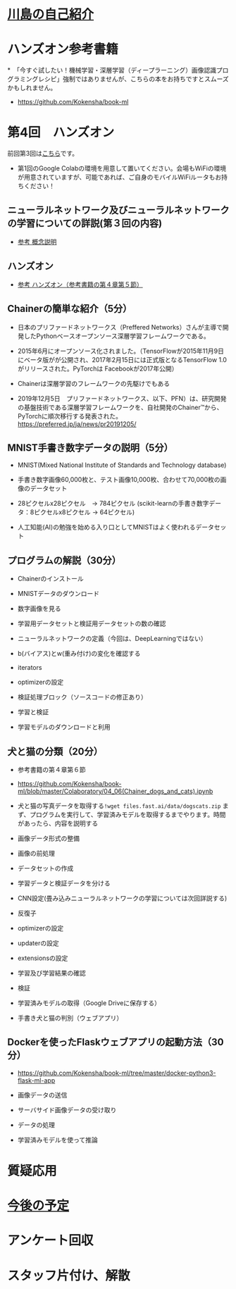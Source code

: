 # [川島の自己紹介](kawashimaken_introduction.md)

# ハンズオン参考書籍 

*　「今すぐ試したい！機械学習・深層学習（ディープラーニング）画像認識プログラミングレシピ」強制ではありませんが、こちらの本をお持ちですとスムーズかもしれません。

* https://github.com/Kokensha/book-ml

# 第4回　ハンズオン

前回第3回は[こちら](handson03.md)です。

* 第1回のGoogle Colabの環境を用意して置いてください。会場もWiFiの環境が用意されていますが、可能であれば、ご自身のモバイルWiFiルータもお持ちください！

## ニューラルネットワーク及びニューラルネットワークの学習についての詳説(第３回の内容)

* [参考 概念説明](./../04_artificial_neural_network.md)

## ハンズオン

* [参考 ハンズオン（参考書籍の第４章第５節）](https://github.com/Kokensha/book-ml/blob/master/Colaboratory/04_05(Chainer_MNIST).ipynb)

## Chainerの簡単な紹介（5分）

* 日本のプリファードネットワークス（Preffered Networks）さんが主導で開発したPythonベースオープンソース深層学習フレームワークである。

* 2015年6月にオープンソース化されました。（TensorFlowが2015年11月9日にベータ版がが公開され、2017年2月15日には正式版となるTensorFlow 1.0がリリースされた。PyTorchは Facebookが2017年公開）

* Chainerは深層学習のフレームワークの先駆けでもある

* 2019年12月5日　プリファードネットワークス、以下、PFN）は、研究開発の基盤技術である深層学習フレームワークを、自社開発のChainer™から、PyTorchに順次移行する発表された。https://preferred.jp/ja/news/pr20191205/


## MNIST手書き数字データの説明（5分）

* MNIST(Mixed National Institute of Standards and Technology database)

* 手書き数字画像60,000枚と、テスト画像10,000枚、合わせて70,000枚の画像のデータセット

* 28ピクセルx28ピクセル　-> 784ピクセル (scikit-learnの手書き数字データ：8ピクセルx8ピクセル -> 64ピクセル)

* 人工知能(AI)の勉強を始める入り口としてMNISTはよく使われるデータセット

## プログラムの解説（30分）

* Chainerのインストール

* MNISTデータのダウンロード

* 数字画像を見る

* 学習用データセットと検証用データセットの数の確認

* ニューラルネットワークの定義（今回は、DeepLearningではない）

* b(バイアス)とw(重み付け)の変化を確認する

* iterators

* optimizerの設定

* 検証処理ブロック（ソースコードの修正あり）

* 学習と検証

* 学習モデルのダウンロードと利用

## 犬と猫の分類（20分）

* 参考書籍の第４章第６節

* https://github.com/Kokensha/book-ml/blob/master/Colaboratory/04_06(Chainer_dogs_and_cats).ipynb

* 犬と猫の写真データを取得する```!wget files.fast.ai/data/dogscats.zip``` 
まず、プログラムを実行して、学習済みモデルを取得するまでやります。時間があったら、内容を説明する

* 画像データ形式の整備

* 画像の前処理

* データセットの作成

* 学習データと検証データを分ける

* CNN設定(畳み込みニューラルネットワークの学習については次回詳説する)

* 反復子

* optimizerの設定

* updaterの設定

* extensionsの設定

* 学習及び学習結果の確認

* 検証

* 学習済みモデルの取得（Google Driveに保存する）

* 手書き犬と猫の判別（ウェブアプリ）


## Dockerを使ったFlaskウェブアプリの起動方法（30分）

* https://github.com/Kokensha/book-ml/tree/master/docker-python3-flask-ml-app

* 画像データの送信

* サーバサイド画像データの受け取り

* データの処理

* 学習済みモデルを使って推論

# 質疑応用

# [今後の予定](handson_plan.md)

# アンケート回収

# スタッフ片付け、解散
